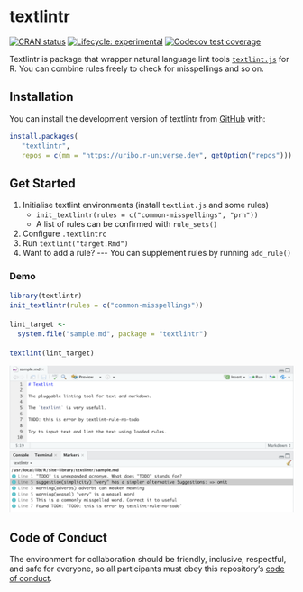textlintr
=========

[![CRAN status](https://www.r-pkg.org/badges/version/textlintr)](https://cran.r-project.org/package=textlintr) [![Lifecycle: experimental](https://img.shields.io/badge/lifecycle-experimental-orange.svg)](https://www.tidyverse.org/lifecycle/#experimental) [![Codecov test coverage](https://codecov.io/gh/uribo/textlintr/branch/master/graph/badge.svg)](https://codecov.io/gh/uribo/textlintr?branch=main)

Textlintr is package that wrapper natural language lint tools [`textlint.js`](https://textlint.github.io/) for R. You can combine rules freely to check for misspellings and so on.

Installation
------------

You can install the development version of textlintr from [GitHub](https://github.com/uribo/textlintr) with:

``` r
install.packages(
   "textlintr", 
   repos = c(mm = "https://uribo.r-universe.dev", getOption("repos")))
```

Get Started
-----------

1. Initialise textlint environments (install `textlint.js` and some rules)
    - `init_textlintr(rules = c("common-misspellings", "prh"))`
    - A list of rules can be confirmed with `rule_sets()`
2. Configure `.textlintrc`
3. Run `textlint("target.Rmd")`
4. Want to add a rule? --- You can supplement rules by running `add_rule()`

### Demo

``` r
library(textlintr)
init_textlintr(rules = c("common-misspellings"))

lint_target <- 
  system.file("sample.md", package = "textlintr")

textlint(lint_target)
```

<p align="center">
<img src="man/figures/textlintr-demo.png" />
</p>

Code of Conduct
-----------

The environment for collaboration should be friendly, inclusive, respectful, and safe for everyone, so all participants must obey this repository’s [code of conduct](.github/CODE_OF_CONDUCT.md).
